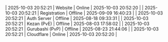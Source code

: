 | 2025-10-03 20:52:21 | Website | Online | 2025-10-03 20:52:20 |
| 2025-10-03 20:52:21 | Registration | Offline | 2025-09-09 16:40:23 |
| 2025-10-03 20:52:21 | Auth Server | Offline | 2025-08-18 09:33:31 |
| 2025-10-03 20:52:21 | Kezan (PvE) | Offline | 2025-08-03 17:58:02 |
| 2025-10-03 20:52:21 | Gurubashi (PvP) | Offline | 2025-08-23 21:44:06 |
| 2025-10-03 20:52:21 | Cloudflare | Online | 2025-10-03 20:52:20 |
